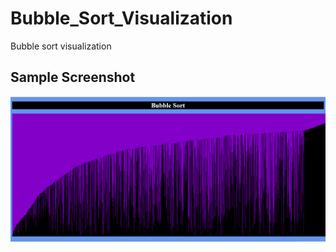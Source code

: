# Bubble_Sort_Visualization
Bubble sort visualization

## Sample Screenshot
![Alt text](/Capture.PNG?raw=true "Optional Title")
